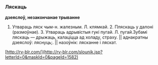 ### Ляскаць
**дзеяслоў, незакончанае трыванне**

1. Утвараць ляск чым-н. жалезным. Л. клямкай. 2. Пляскаць у далоні (размоўнае). 3. Утвараць адрывістыя гукі пугай. Л. пугай.Зубамі ляскаць — дрыжаць, калаціцца ад холаду, страху. || аднакратны дзеяслоў: ляснуць;. || назоўнік: лясканне і ляскат.

<a rel="author">[http://rv-blr.com/](http://rv-blr.com/slounik.jsp?letterId=0&maskId=0&pageId=1582)</a>
